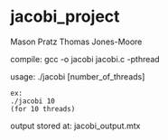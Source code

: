 # jacobi_project
Mason Pratz
Thomas Jones-Moore



compile:
	gcc -o jacobi jacobi.c -pthread


usage:
	./jacobi [number_of_threads]
	
	ex:
	./jacobi 10 
	(for 10 threads)


output stored at:
	jacobi_output.mtx

